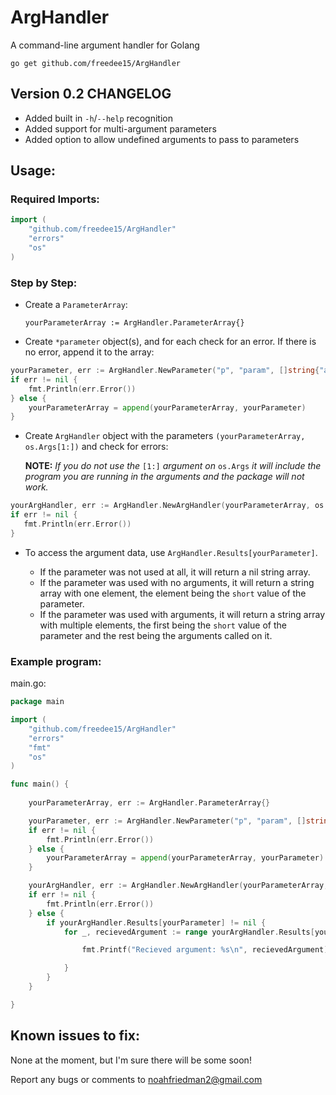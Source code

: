 # ArgHandler
A command-line argument handler for Golang

`go get github.com/freedee15/ArgHandler`

## Version 0.2 CHANGELOG
- Added built in `-h`/`--help` recognition
- Added support for multi-argument parameters
- Added option to allow undefined arguments to pass to parameters


## Usage:

### Required Imports:

```go
import (
    "github.com/freedee15/ArgHandler"
    "errors"
    "os"
)
```

### Step by Step:

- Create a `ParameterArray`: 

  `yourParameterArray := ArgHandler.ParameterArray{}`

- Create `*parameter` object(s), and for each check for an error. If there is no error, append it to the array: 

```go
yourParameter, err := ArgHandler.NewParameter("p", "param", []string{"arg1", "arg2"}, "Description", 0) //The 0 means take 0 args
if err != nil {
    fmt.Println(err.Error())
} else {
    yourParameterArray = append(yourParameterArray, yourParameter)
}
```

- Create `ArgHandler` object with the parameters `(yourParameterArray, os.Args[1:])` and check for errors:
    
    **NOTE:** *If you do not use the* `[1:]` *argument on* `os.Args` *it will include the program you are running in the arguments and the package will not work.*

 ```go
yourArgHandler, err := ArgHandler.NewArgHandler(yourParameterArray, os.Args[1:])
if err != nil {
    fmt.Println(err.Error())
}
 ```

- To access the argument data, use `ArgHandler.Results[yourParameter]`.

  - If the parameter was not used at all, it will return a nil string array.
  - If the parameter was used with no arguments, it will return a string array with one element, the element being the `short` value of the parameter.
  - If the parameter was used with arguments, it will return a string array with multiple elements, the first being the `short` value of the parameter and the rest being the arguments called on it.
  
### Example program:

main.go:

```go
package main

import (
    "github.com/freedee15/ArgHandler"
    "errors"
    "fmt"
    "os"
)

func main() {
	
    yourParameterArray, err := ArgHandler.ParameterArray{}

    yourParameter, err := ArgHandler.NewParameter("p", "param", []string{"arg1", "arg2"}, "Description", 1)
    if err != nil {
        fmt.Println(err.Error())
    } else {
        yourParameterArray = append(yourParameterArray, yourParameter)
    }

    yourArgHandler, err := ArgHandler.NewArgHandler(yourParameterArray, os.Args[1:])
    if err != nil {
        fmt.Println(err.Error())
    } else {
        if yourArgHandler.Results[yourParameter] != nil {
            for _, recievedArgument := range yourArgHandler.Results[yourParameter] {

                fmt.Printf("Recieved argument: %s\n", recievedArgument)

            }
        }   
    }

}
```
  
 
## Known issues to fix:
None at the moment, but I'm sure there will be some soon!

Report any bugs or comments to [noahfriedman2@gmail.com](mailto:noahfriedman2@gmail.com)
